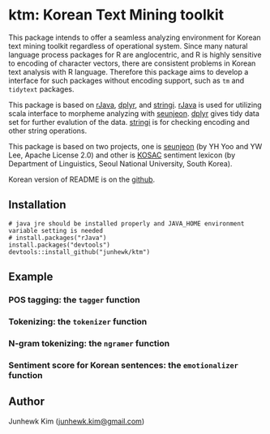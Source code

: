 # ktm: Korean Text Mining toolkit

This package intends to offer a seamless analyzing environment for Korean text mining toolkit regardless of operational system. Since many natural language process packages for R are anglocentric, and R is highly sensitive to encoding of character vectors, there are consistent problems in Korean text analysis with R language. Therefore this package aims to develop a interface for such packages without encoding support, such as `tm` and `tidytext` packages.

This package is based on [rJava](https://cran.r-project.org/package=rJava),  [dplyr](https://cran.r-project.org/package=dplyr), and [stringi](https:://cran.r-project.org/package=stringi). [rJava](https://cran.r-project.org/package=rJava) is used for utilizing scala interface to morpheme analyzing with [seunjeon](https://bitbucket.org/eunjeon/seunjeon).  [dplyr](https://cran.r-project.org/package=dplyr) gives tidy data set for further evalution of the data. [stringi](https:://cran.r-project.org/package=stringi) is for checking encoding and other string operations.

This package is based on two projects, one is [seunjeon](https://bitbucket.org/eunjeon/seunjeon) (by YH Yoo and YW Lee, Apache License 2.0) and other is [KOSAC](http://word.snu.ac.kr/kosac) sentiment lexicon (by Department of Linguistics, Seoul National University, South Korea).

Korean version of README is on the [github](https://github.com/junhewk/ktm/blob/master/README.rmd).

## Installation

```
# java jre should be installed properly and JAVA_HOME environment variable setting is needed
# install.packages("rJava")
install.packages("devtools")
devtools::install_github("junhewk/ktm")
```

## Example

### POS tagging: the `tagger` function

### Tokenizing: the `tokenizer` function

### N-gram tokenizing: the `ngramer` function

### Sentiment score for Korean sentences: the `emotionalizer` function

## Author

Junhewk Kim (junhewk.kim@gmail.com)
